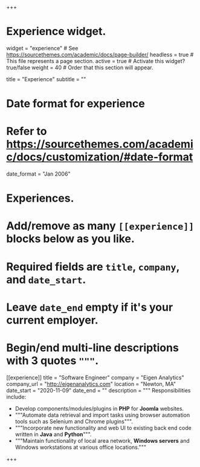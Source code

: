 +++
# Experience widget.
widget = "experience"  # See https://sourcethemes.com/academic/docs/page-builder/
headless = true  # This file represents a page section.
active = true  # Activate this widget? true/false
weight = 40  # Order that this section will appear.

title = "Experience"
subtitle = ""

# Date format for experience
#   Refer to https://sourcethemes.com/academic/docs/customization/#date-format
date_format = "Jan 2006"

# Experiences.
#   Add/remove as many `[[experience]]` blocks below as you like.
#   Required fields are `title`, `company`, and `date_start`.
#   Leave `date_end` empty if it's your current employer.
#   Begin/end multi-line descriptions with 3 quotes `"""`.
[[experience]]
  title = "Software Engineer"
  company = "Eigen Analytics"
  company_url = "http://eigenanalytics.com"
  location = "Newton, MA"
  date_start = "2020-11-09"
  date_end = ""
  description = """
  Responsibilities include:
  
  * Develop components/modules/plugins in **PHP** for **Joomla** websites.
  * """Automate data retrieval and import tasks using browser automation tools
    such as Selenium and Chrome plugins""".
  * """Incorporate new functionality and web UI to existing back end code written in **Java** and **Python**""".
  * """Maintain functionality of local area network, **Windows servers** and Windows workstations at various office locations."""
  
+++
